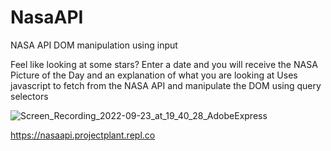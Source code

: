 # NasaAPI
NASA API DOM manipulation using input


Feel like looking at some stars? Enter a date and you will receive the NASA Picture of the Day and an explanation of what you are looking at
Uses javascript to fetch from the NASA API and manipulate the DOM using query selectors

![Screen_Recording_2022-09-23_at_19_40_28_AdobeExpress](https://user-images.githubusercontent.com/93407223/192070185-984a15e5-aab5-4b19-bcb7-c448c00eb419.gif)

https://nasaapi.projectplant.repl.co
